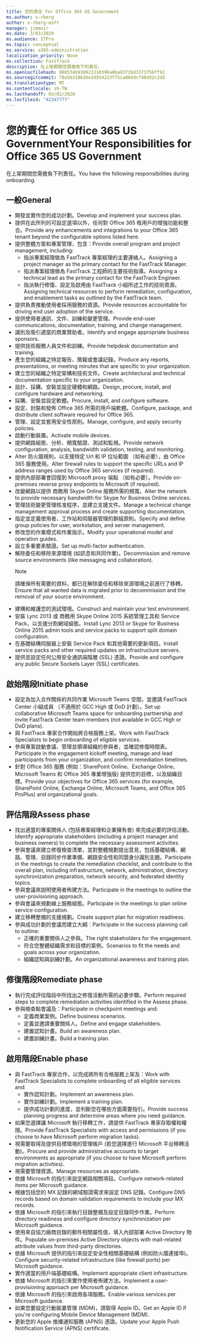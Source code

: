 ```yaml
---
title: 您的責任 for Office 365 US Government
ms.author: v-rberg
author: v-rberg-msft
manager: jimmuir
ms.date: 3/03/2020
ms.audience: ITPro
ms.topic: conceptual
ms.service: o365-administration
localization_priority: None
ms.collection: FastTrack
description: 在上架期間您需擔負下列責任。
ms.openlocfilehash: 088534b930921210396a0ba9371bd3373756ff92
ms.sourcegitcommit: 79a5b31863be3d554223f75ca866dcf40dd2c2dd
ms.translationtype: MT
ms.contentlocale: zh-TW
ms.lasthandoff: 03/02/2020
ms.locfileid: "42347777"
---
```

# <a name="your-responsibilities-for-office-365-us-government"></a><span data-ttu-id="1c46c-103">您的責任 for Office 365 US Government</span><span class="sxs-lookup"><span data-stu-id="1c46c-103">Your Responsibilities for Office 365 US Government</span></span>

<span data-ttu-id="1c46c-104">在上架期間您需擔負下列責任。</span><span class="sxs-lookup"><span data-stu-id="1c46c-104">You have the following responsibilities during onboarding.</span></span>
  
## <a name="general"></a><span data-ttu-id="1c46c-105">一般</span><span class="sxs-lookup"><span data-stu-id="1c46c-105">General</span></span>

- <span data-ttu-id="1c46c-106">開發並實作您的成功計劃。</span><span class="sxs-lookup"><span data-stu-id="1c46c-106">Develop and implement your success plan.</span></span>   
- <span data-ttu-id="1c46c-107">提供在此所列的可設定選項以外，任何對 Office 365 租用戶的增強功能和整合。</span><span class="sxs-lookup"><span data-stu-id="1c46c-107">Provide any enhancements and integrations to your Office 365 tenant beyond the configurable options listed here.</span></span>    
- <span data-ttu-id="1c46c-108">提供整體方案和專案管理，包含：</span><span class="sxs-lookup"><span data-stu-id="1c46c-108">Provide overall program and project management, including:</span></span>     
  - <span data-ttu-id="1c46c-109">指派專案經理做為 FastTrack 專案經理的主要連絡人。</span><span class="sxs-lookup"><span data-stu-id="1c46c-109">Assigning a project manager as the primary contact for the FastTrack Manager.</span></span>   
  - <span data-ttu-id="1c46c-110">指派專案經理做為 FastTrack 工程師的主要技術指導。</span><span class="sxs-lookup"><span data-stu-id="1c46c-110">Assigning a technical lead as the primary contact for the FastTrack Engineer.</span></span>  
  - <span data-ttu-id="1c46c-111">指派執行修復、設定及啟用由 FastTrack 小組所述工作的技術資源。</span><span class="sxs-lookup"><span data-stu-id="1c46c-111">Assigning technical resources to perform remediation, configuration, and enablement tasks as outlined by the FastTrack team.</span></span>   
- <span data-ttu-id="1c46c-112">提供負責推動使用者採用服務的資源。</span><span class="sxs-lookup"><span data-stu-id="1c46c-112">Provide resources accountable for driving end user adoption of the service.</span></span>    
- <span data-ttu-id="1c46c-113">提供使用者通訊、文件、訓練和變更管理。</span><span class="sxs-lookup"><span data-stu-id="1c46c-113">Provide end-user communications, documentation, training, and change management.</span></span>    
- <span data-ttu-id="1c46c-114">識別及吸引適當的商業贊助者。</span><span class="sxs-lookup"><span data-stu-id="1c46c-114">Identify and engage appropriate business sponsors.</span></span>     
- <span data-ttu-id="1c46c-115">提供技術服務人員文件和訓練。</span><span class="sxs-lookup"><span data-stu-id="1c46c-115">Provide helpdesk documentation and training.</span></span>     
- <span data-ttu-id="1c46c-116">產生您的組織之特定報告、簡報或會議記錄。</span><span class="sxs-lookup"><span data-stu-id="1c46c-116">Produce any reports, presentations, or meeting minutes that are specific to your organization.</span></span>     
- <span data-ttu-id="1c46c-117">建立您的組織之特定架構和技術文件。</span><span class="sxs-lookup"><span data-stu-id="1c46c-117">Create architectural and technical documentation specific to your organization.</span></span>     
- <span data-ttu-id="1c46c-118">設計、採購、安裝並設定硬體和網路。</span><span class="sxs-lookup"><span data-stu-id="1c46c-118">Design, procure, install, and configure hardware and networking.</span></span>    
- <span data-ttu-id="1c46c-119">採購、安裝並設定軟體。</span><span class="sxs-lookup"><span data-stu-id="1c46c-119">Procure, install, and configure software.</span></span>     
- <span data-ttu-id="1c46c-120">設定、封裝和發佈 Office 365 所需的用戶端軟體。</span><span class="sxs-lookup"><span data-stu-id="1c46c-120">Configure, package, and distribute client software required for Office 365.</span></span>    
- <span data-ttu-id="1c46c-121">管理、設定並套用安全性原則。</span><span class="sxs-lookup"><span data-stu-id="1c46c-121">Manage, configure, and apply security policies.</span></span>    
- <span data-ttu-id="1c46c-122">啟動行動裝置。</span><span class="sxs-lookup"><span data-stu-id="1c46c-122">Activate mobile devices.</span></span>    
- <span data-ttu-id="1c46c-123">提供網路組態、分析、頻寬驗證、測試和監視。</span><span class="sxs-lookup"><span data-stu-id="1c46c-123">Provide network configuration, analysis, bandwidth validation, testing, and monitoring.</span></span> 
- <span data-ttu-id="1c46c-124">Alter 防火牆規則，以支援特定 Url 和 IP 位址範圍 （如有必要），由 Office 365 服務使用。</span><span class="sxs-lookup"><span data-stu-id="1c46c-124">Alter firewall rules to support the specific URLs and IP address ranges used by Office 365 services (if required).</span></span>
- <span data-ttu-id="1c46c-125">提供內部部署會回復到 Microsoft proxy 端點 （如有必要）。</span><span class="sxs-lookup"><span data-stu-id="1c46c-125">Provide on-premises reverse proxy endpoints to Microsoft (if required).</span></span>     
- <span data-ttu-id="1c46c-126">改變網路以提供 商務用 Skype Online 服務所需的頻寬。</span><span class="sxs-lookup"><span data-stu-id="1c46c-126">Alter the network to provide necessary bandwidth for Skype for Business Online services.</span></span>   
- <span data-ttu-id="1c46c-127">管理技術變更管理核准程序，並建立支援文件。</span><span class="sxs-lookup"><span data-stu-id="1c46c-127">Manage a technical change management approval process and create supporting documentation.</span></span>    
- <span data-ttu-id="1c46c-128">指定並定義使用者、工作站和伺服器管理的群組原則。</span><span class="sxs-lookup"><span data-stu-id="1c46c-128">Specify and define group policies for user, workstation, and server management.</span></span>    
- <span data-ttu-id="1c46c-129">修改您的作業模式和作業指示。</span><span class="sxs-lookup"><span data-stu-id="1c46c-129">Modify your operational model and operation guides.</span></span>   
- <span data-ttu-id="1c46c-130">設立多重要素驗證。</span><span class="sxs-lookup"><span data-stu-id="1c46c-130">Set up multi-factor authentication.</span></span>   
- <span data-ttu-id="1c46c-131">解除委任和移除來源環境 (如訊息和共同作業)。</span><span class="sxs-lookup"><span data-stu-id="1c46c-131">Decommission and remove source environments (like messaging and collaboration).</span></span> 
    > [!NOTE]
    > <span data-ttu-id="1c46c-132">請確保所有需要的資料，都已在解除委任和移除來源環境之前進行了移轉。</span><span class="sxs-lookup"><span data-stu-id="1c46c-132">Ensure that all wanted data is migrated prior to decommission and the removal of your source environment.</span></span>   
- <span data-ttu-id="1c46c-133">建構和維護您的測試環境。</span><span class="sxs-lookup"><span data-stu-id="1c46c-133">Construct and maintain your test environment.</span></span>  
- <span data-ttu-id="1c46c-134">安裝 Lync 2013 或 商務用 Skype Online 2015 系統管理工具和 Service Pack，以支援分割網域組態。</span><span class="sxs-lookup"><span data-stu-id="1c46c-134">Install Lync 2013 or Skype for Business Online 2015 admin tools and service packs to support split domain configuration.</span></span>    
- <span data-ttu-id="1c46c-135">在基礎結構伺服器上安裝 Service Pack 和其他需要的更新項目。</span><span class="sxs-lookup"><span data-stu-id="1c46c-135">Install service packs and other required updates on infrastructure servers.</span></span>     
- <span data-ttu-id="1c46c-136">提供並設定任何公用安全通訊端階層 (SSL) 憑證。</span><span class="sxs-lookup"><span data-stu-id="1c46c-136">Provide and configure any public Secure Sockets Layer (SSL) certificates.</span></span> 
    
## <a name="initiate-phase"></a><span data-ttu-id="1c46c-137">啟始階段</span><span class="sxs-lookup"><span data-stu-id="1c46c-137">Initiate phase</span></span>

- <span data-ttu-id="1c46c-138">設定為加入合作關係的共同作業 Microsoft Teams 空間，並邀請 FastTrack Center 小組成員 （不適用於 GCC High 或 DoD 計劃）。</span><span class="sxs-lookup"><span data-stu-id="1c46c-138">Set up collaborative Microsoft Teams space for onboarding partnership and invite FastTrack Center team members (not available in GCC High or DoD plans).</span></span>   
- <span data-ttu-id="1c46c-139">與 FastTrack 專家合作開始將合格服務上架。</span><span class="sxs-lookup"><span data-stu-id="1c46c-139">Work with FastTrack Specialists to begin onboarding of eligible services.</span></span>    
- <span data-ttu-id="1c46c-140">參與專案啟動會議、管理並領導組織的參與者，並確認修復時間表。</span><span class="sxs-lookup"><span data-stu-id="1c46c-140">Participate in the engagement kickoff meeting, manage and lead participants from your organization, and confirm remediation timelines.</span></span>    
- <span data-ttu-id="1c46c-141">針對 Office 365 服務 (例如：SharePoint Online、Exchange Online、Microsoft Teams 和 Office 365 專業增強版) 提供您的目標，以及組織目標。</span><span class="sxs-lookup"><span data-stu-id="1c46c-141">Provide your objectives for Office 365 services (for example, SharePoint Online, Exchange Online, Microsoft Teams, and Office 365 ProPlus) and organizational goals.</span></span>
    
## <a name="assess-phase"></a><span data-ttu-id="1c46c-142">評估階段</span><span class="sxs-lookup"><span data-stu-id="1c46c-142">Assess phase</span></span>

- <span data-ttu-id="1c46c-143">找出適當的專案關係人 (包括專案經理和企業擁有者) 來完成必要的評估活動。</span><span class="sxs-lookup"><span data-stu-id="1c46c-143">Identify appropriate stakeholders (including a project manager and business owners) to complete the necessary assessment activities.</span></span>    
- <span data-ttu-id="1c46c-144">參與會議來建立修復檢查清單，並對整體規劃提出意見，包括基礎結構、網路、管理、目錄同步作業準備、網路安全性和同盟身分識別主題。</span><span class="sxs-lookup"><span data-stu-id="1c46c-144">Participate in the meetings to create the remediation checklist, and contribute to the overall plan, including infrastructure, network, administration, directory synchronization preparation, network security, and federated identity topics.</span></span> 
- <span data-ttu-id="1c46c-145">參與會議來說明使用者佈建方法。</span><span class="sxs-lookup"><span data-stu-id="1c46c-145">Participate in the meetings to outline the user-provisioning approach.</span></span>     
- <span data-ttu-id="1c46c-146">參與會議來規劃線上服務組態。</span><span class="sxs-lookup"><span data-stu-id="1c46c-146">Participate in the meetings to plan online service configuration.</span></span>    
- <span data-ttu-id="1c46c-147">建立移轉整備的支援規劃。</span><span class="sxs-lookup"><span data-stu-id="1c46c-147">Create support plan for migration readiness.</span></span>    
- <span data-ttu-id="1c46c-148">參與成功計劃的會議而建立大綱︰</span><span class="sxs-lookup"><span data-stu-id="1c46c-148">Participate in the success planning call to outline:</span></span>   
  - <span data-ttu-id="1c46c-149">正確的重要關係人之參與。</span><span class="sxs-lookup"><span data-stu-id="1c46c-149">The right stakeholders for the engagement.</span></span>   
  - <span data-ttu-id="1c46c-150">符合您整體組織需求和目標的案例。</span><span class="sxs-lookup"><span data-stu-id="1c46c-150">Scenarios to fit the needs and goals across your organization.</span></span>   
  - <span data-ttu-id="1c46c-151">組織認知與訓練計劃。</span><span class="sxs-lookup"><span data-stu-id="1c46c-151">An organizational awareness and training plan.</span></span>
    
## <a name="remediate-phase"></a><span data-ttu-id="1c46c-152">修復階段</span><span class="sxs-lookup"><span data-stu-id="1c46c-152">Remediate phase</span></span>

- <span data-ttu-id="1c46c-153">執行完成評估階段中所找出之修復活動所需的必要步驟。</span><span class="sxs-lookup"><span data-stu-id="1c46c-153">Perform required steps to complete remediation activities identified in the Assess phase.</span></span>  
- <span data-ttu-id="1c46c-154">參與檢查點會議及：</span><span class="sxs-lookup"><span data-stu-id="1c46c-154">Participate in checkpoint meetings and:</span></span>   
  - <span data-ttu-id="1c46c-155">定義商業案例。</span><span class="sxs-lookup"><span data-stu-id="1c46c-155">Define business scenarios.</span></span>  
  - <span data-ttu-id="1c46c-156">定義並邀請重要關係人。</span><span class="sxs-lookup"><span data-stu-id="1c46c-156">Define and engage stakeholders.</span></span>  
  - <span data-ttu-id="1c46c-157">建置認知計畫。</span><span class="sxs-lookup"><span data-stu-id="1c46c-157">Build an awareness plan.</span></span> 
  - <span data-ttu-id="1c46c-158">建置訓練計畫。</span><span class="sxs-lookup"><span data-stu-id="1c46c-158">Build a training plan.</span></span>
    
## <a name="enable-phase"></a><span data-ttu-id="1c46c-159">啟用階段</span><span class="sxs-lookup"><span data-stu-id="1c46c-159">Enable phase</span></span>

- <span data-ttu-id="1c46c-160">與 FastTrack 專家合作，以完成將所有合格服務上架及：</span><span class="sxs-lookup"><span data-stu-id="1c46c-160">Work with FastTrack Specialists to complete onboarding of all eligible services and:</span></span>  
  - <span data-ttu-id="1c46c-161">實作認知計劃。</span><span class="sxs-lookup"><span data-stu-id="1c46c-161">Implement an awareness plan.</span></span>   
  - <span data-ttu-id="1c46c-162">實作訓練計劃。</span><span class="sxs-lookup"><span data-stu-id="1c46c-162">Implement a training plan.</span></span>   
  - <span data-ttu-id="1c46c-163">提供成功計劃的進度，並判斷您在哪些方面需要指引。</span><span class="sxs-lookup"><span data-stu-id="1c46c-163">Provide success planning progress and determine areas where you need guidance.</span></span>  
- <span data-ttu-id="1c46c-164">如果您選擇讓 Microsoft 執行移轉工作，請提供 FastTrack 專家存取權和權限。</span><span class="sxs-lookup"><span data-stu-id="1c46c-164">Provide FastTrack Specialists with access and permissions (if you choose to have Microsoft perform migration tasks).</span></span>   
- <span data-ttu-id="1c46c-165">視需要取得及提供目標環境的管理帳戶 (若您選擇進行 Microsoft 平台移轉活動)。</span><span class="sxs-lookup"><span data-stu-id="1c46c-165">Procure and provide administrative accounts to target environments as appropriate (if you choose to have Microsoft perform migration activities).</span></span>    
- <span data-ttu-id="1c46c-166">視需要管理資源。</span><span class="sxs-lookup"><span data-stu-id="1c46c-166">Manage resources as appropriate.</span></span>     
- <span data-ttu-id="1c46c-167">依據 Microsoft 的指引來設定網路相關項目。</span><span class="sxs-lookup"><span data-stu-id="1c46c-167">Configure network-related items per Microsoft guidance.</span></span>    
- <span data-ttu-id="1c46c-168">根據包括您的 MX 記錄的網域驗證需求來設定 DNS 記錄。</span><span class="sxs-lookup"><span data-stu-id="1c46c-168">Configure DNS records based on domain validation requirements to include your MX records.</span></span>    
- <span data-ttu-id="1c46c-169">依據 Microsoft 的指引來執行目錄整備及設定目錄同步作業。</span><span class="sxs-lookup"><span data-stu-id="1c46c-169">Perform directory readiness and configure directory synchronization per Microsoft guidance.</span></span>   
- <span data-ttu-id="1c46c-170">使用來自協力廠商目錄的郵件相關屬性值，填入內部部署 Active Directory 物件。</span><span class="sxs-lookup"><span data-stu-id="1c46c-170">Populate on-premises Active Directory objects with mail-related attribute values from third-party directories.</span></span>    
- <span data-ttu-id="1c46c-171">依據 Microsoft 提供的指引來設定安全性相關基礎結構 (例如防火牆連接埠)。</span><span class="sxs-lookup"><span data-stu-id="1c46c-171">Configure security-related infrastructure (like firewall ports) per Microsoft guidance.</span></span>    
- <span data-ttu-id="1c46c-172">實作適當的用戶端基礎結構。</span><span class="sxs-lookup"><span data-stu-id="1c46c-172">Implement appropriate client infrastructure.</span></span>   
- <span data-ttu-id="1c46c-173">依據 Microsoft 的指引來實作使用者佈建方法。</span><span class="sxs-lookup"><span data-stu-id="1c46c-173">Implement a user-provisioning approach per Microsoft guidance.</span></span>    
- <span data-ttu-id="1c46c-174">依據 Microsoft 的指引來啟用各項服務。</span><span class="sxs-lookup"><span data-stu-id="1c46c-174">Enable various services per Microsoft guidance.</span></span>    
- <span data-ttu-id="1c46c-175">如果您要設定行動裝置管理 (MDM)，請取得 Apple ID。</span><span class="sxs-lookup"><span data-stu-id="1c46c-175">Get an Apple ID if you're configuring Mobile Device Management (MDM).</span></span>   
- <span data-ttu-id="1c46c-176">更新您的 Apple 推播通知服務 (APNS) 憑證。</span><span class="sxs-lookup"><span data-stu-id="1c46c-176">Update your Apple Push Notification Service (APNS) certificate.</span></span>
    

  

